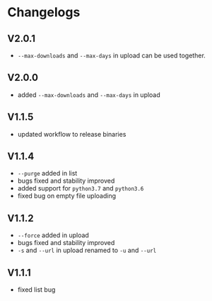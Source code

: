 # Changelogs

## V2.0.1

* `--max-downloads` and `--max-days` in upload can be used together.

## V2.0.0

* added `--max-downloads` and `--max-days` in upload

## V1.1.5

* updated workflow to release binaries

## V1.1.4

* ``--purge`` added in list
* bugs fixed and stability improved
* added support for ``python3.7`` and ``python3.6``
* fixed bug on empty file uploading

## V1.1.2

* ``--force`` added in upload
* bugs fixed and stability improved
* ``-s`` and ``--url`` in upload renamed to ``-u`` and ``--url``

## V1.1.1

* fixed list bug
